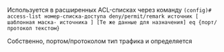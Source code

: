 Используется в расширенных ACL-списках через команду `(config)# access-list номер-списка-доступа deny/permit/remark источник [ шаблонная маска- источника ] [Те же данные для назначения] eq {порт/протокол текстом}`

Собственно, портом/протоколом тип трафика и определяется